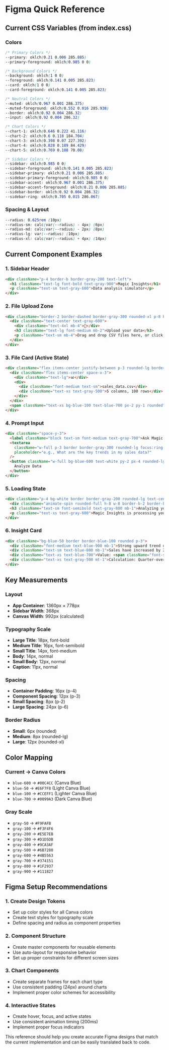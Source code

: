 # Figma Quick Reference

## Current CSS Variables (from index.css)

### Colors
```css
/* Primary Colors */
--primary: oklch(0.21 0.006 285.885)
--primary-foreground: oklch(0.985 0 0)

/* Background Colors */
--background: oklch(1 0 0)
--foreground: oklch(0.141 0.005 285.823)
--card: oklch(1 0 0)
--card-foreground: oklch(0.141 0.005 285.823)

/* Neutral Colors */
--muted: oklch(0.967 0.001 286.375)
--muted-foreground: oklch(0.552 0.016 285.938)
--border: oklch(0.92 0.004 286.32)
--input: oklch(0.92 0.004 286.32)

/* Chart Colors */
--chart-1: oklch(0.646 0.222 41.116)
--chart-2: oklch(0.6 0.118 184.704)
--chart-3: oklch(0.398 0.07 227.392)
--chart-4: oklch(0.828 0.189 84.429)
--chart-5: oklch(0.769 0.188 70.08)

/* Sidebar Colors */
--sidebar: oklch(0.985 0 0)
--sidebar-foreground: oklch(0.141 0.005 285.823)
--sidebar-primary: oklch(0.21 0.006 285.885)
--sidebar-primary-foreground: oklch(0.985 0 0)
--sidebar-accent: oklch(0.967 0.001 286.375)
--sidebar-accent-foreground: oklch(0.21 0.006 285.885)
--sidebar-border: oklch(0.92 0.004 286.32)
--sidebar-ring: oklch(0.705 0.015 286.067)
```

### Spacing & Layout
```css
--radius: 0.625rem (10px)
--radius-sm: calc(var(--radius) - 4px) (6px)
--radius-md: calc(var(--radius) - 2px) (8px)
--radius-lg: var(--radius) (10px)
--radius-xl: calc(var(--radius) + 4px) (14px)
```

## Current Component Examples

### 1. Sidebar Header
```html
<div className="p-4 border-b border-gray-200 text-left">
  <h1 className="text-lg font-bold text-gray-900">Magic Insights</h1>
  <p className="text-sm text-gray-600">Data analysis simulator</p>
</div>
```

### 2. File Upload Zone
```html
<div className="border-2 border-dashed border-gray-300 rounded-xl p-8 bg-gray-50 hover:bg-gray-100 transition-colors">
  <div className="text-center text-gray-600">
    <div className="text-4xl mb-4">📁</div>
    <h3 className="text-lg font-medium mb-2">Upload your data</h3>
    <p className="text-sm mb-4">Drag and drop CSV files here, or click to browse</p>
  </div>
</div>
```

### 3. File Card (Active State)
```html
<div className="flex items-center justify-between p-3 rounded-lg border bg-blue-50 border-blue-200 cursor-pointer">
  <div className="flex items-center space-x-3">
    <div className="text-lg">📊</div>
    <div>
      <div className="font-medium text-sm">sales_data.csv</div>
      <div className="text-xs text-gray-500">5 columns, 100 rows</div>
    </div>
  </div>
  <span className="text-xs bg-blue-100 text-blue-700 px-2 py-1 rounded">Active</span>
</div>
```

### 4. Prompt Input
```html
<div className="space-y-3">
  <label className="block text-sm font-medium text-gray-700">Ask Magic Insights</label>
  <textarea 
    className="w-full p-3 border border-gray-300 rounded-lg focus:ring-2 focus:ring-blue-500 focus:border-blue-500 resize-none"
    placeholder="e.g., What are the key trends in my sales data?"
  />
  <button className="w-full bg-blue-600 text-white py-2 px-4 rounded-lg hover:bg-blue-700 transition-colors">
    Analyze Data
  </button>
</div>
```

### 5. Loading State
```html
<div className="p-4 bg-white border border-gray-200 rounded-lg text-center">
  <div className="animate-spin rounded-full h-8 w-8 border-b-2 border-blue-500 mx-auto mb-2"></div>
  <h3 className="text-sm font-semibold text-gray-800 mb-1">Analyzing your data...</h3>
  <p className="text-xs text-gray-600">Magic Insights is processing your request</p>
</div>
```

### 6. Insight Card
```html
<div className="bg-blue-50 border border-blue-100 rounded p-3">
  <div className="font-medium text-blue-900 mb-1">Strong upward trend detected</div>
  <div className="text-sm text-blue-800 mb-1">Sales have increased by 23% over the last quarter</div>
  <div className="text-xs text-blue-700">Value: <span className="font-semibold">+23%</span></div>
  <div className="text-xs text-gray-500 mt-1">Calculation: Quarter-over-quarter growth</div>
</div>
```

## Key Measurements

### Layout
- **App Container**: 1360px × 778px
- **Sidebar Width**: 368px
- **Canvas Width**: 992px (calculated)

### Typography Scale
- **Large Title**: 18px, font-bold
- **Medium Title**: 16px, font-semibold
- **Small Title**: 14px, font-medium
- **Body**: 14px, normal
- **Small Body**: 12px, normal
- **Caption**: 11px, normal

### Spacing
- **Container Padding**: 16px (p-4)
- **Component Spacing**: 12px (p-3)
- **Small Spacing**: 8px (p-2)
- **Large Spacing**: 24px (p-6)

### Border Radius
- **Small**: 6px (rounded)
- **Medium**: 8px (rounded-lg)
- **Large**: 12px (rounded-xl)

## Color Mapping

### Current → Canva Colors
- `blue-600` → `#00C4CC` (Canva Blue)
- `blue-50` → `#E6F7F8` (Light Canva Blue)
- `blue-100` → `#CCEFF1` (Lighter Canva Blue)
- `blue-700` → `#0099A3` (Dark Canva Blue)

### Gray Scale
- `gray-50` → `#F9FAFB`
- `gray-100` → `#F3F4F6`
- `gray-200` → `#E5E7EB`
- `gray-300` → `#D1D5DB`
- `gray-400` → `#9CA3AF`
- `gray-500` → `#6B7280`
- `gray-600` → `#4B5563`
- `gray-700` → `#374151`
- `gray-800` → `#1F2937`
- `gray-900` → `#111827`

## Figma Setup Recommendations

### 1. Create Design Tokens
- Set up color styles for all Canva colors
- Create text styles for typography scale
- Define spacing and radius as component properties

### 2. Component Structure
- Create master components for reusable elements
- Use auto-layout for responsive behavior
- Set up proper constraints for different screen sizes

### 3. Chart Components
- Create separate frames for each chart type
- Use consistent padding (24px) around charts
- Implement proper color schemes for accessibility

### 4. Interactive States
- Create hover, focus, and active states
- Use consistent animation timing (200ms)
- Implement proper focus indicators

This reference should help you create accurate Figma designs that match the current implementation and can be easily translated back to code. 